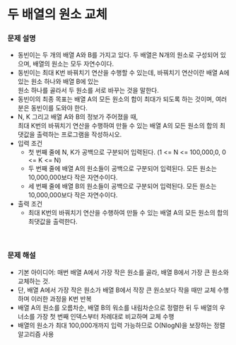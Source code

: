 # 두 배열의 원소 교체

### 문제 설명
- 동빈이는 두 개의 배열 A와 B를 가지고 있다. 두 배열은 N개의 원소로 구성되어 있으며, 배열의 원소는 모두 자연수이다.
- 동빈이는 최대 K번 바꿔치기 연산을 수행할 수 있는데, 바꿔치기 연산이란 배열 A에 있는 원소 하나와 배열 B에 있는 \
  원소 하나를 골라서 두 원소를 서로 바꾸는 것을 말한다.
- 동빈이의 최종 목표는 배열 A의 모든 원소의 합이 최대가 되도록 하는 것이며, 여러분은 동빈이를 도와야 한다.
- N, K 그리고 배열 A와 B의 정보가 주어졌을 때, \
  최대 K번의 바꿔치기 연산을 수행하여 만들 수 있는 배열 A의 모든 원소의 합의 최댓값을 출력하는 프로그램을 작성하시오.
- 입력 조건
  - 첫 번째 줄에 N, K가 공백으로 구분되어 입력된다. (1 <= N <= 100,000,0,  0 <= K <= N)
  - 두 번째 줄에 배열 A의 원소들이 공백으로 구분되어 입력된다. 모든 원소는 10,000,000보다 작은 자연수이다.
  - 세 번째 줄에 배열 B의 원소들이 공백으로 구분되어 입력된다. 모든 원소는 10,000,000보다 작은 자연수이다.
- 출력 조건
  - 최대 K번의 바꿔치기 연산을 수행하여 만들 수 있는 배열 A의 모든 원소의 합의 최댓값을 출력한다.
 
<br/>

### 문제 해설
- 기본 아이디어: 매번 배열 A에서 가장 작은 원소를 골라, 배열 B에서 가장 큰 원소와 교체하는 것.
- 단, 배열 A에서 가장 작은 원소가 배열 B에서 작장 큰 원소보다 작을 때만 교체 수행하며 이러한 과정을 K번 반복
- 배열 A의 원소를 오름차순, 배열 B의 워소를 내림차순으로 정렬한 뒤 두 배열의 우너소를 가장 첫 번째 인덱스부터 차례대로 비교하며 교체 수행
- 배열의 원소가 최대 100,000개까지 입력 가능하므로  O(NlogN)을 보장하는 정렬 알고리즘 사용
